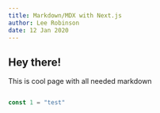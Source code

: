 ```yaml
---
title: Markdown/MDX with Next.js
author: Lee Robinson
date: 12 Jan 2020
---
```


## Hey there!

This is cool page with all needed markdown

```js

const 1 = "test"

```
